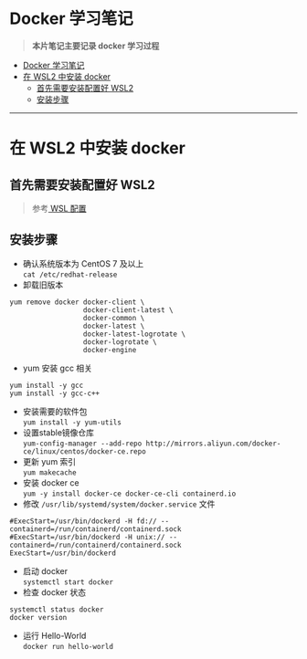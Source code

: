 # Docker 学习笔记
> **本片笔记主要记录 docker 学习过程**

- [Docker 学习笔记](#docker-学习笔记)
- [在 WSL2 中安装 docker](#在-wsl2-中安装-docker)
  - [首先需要安装配置好 WSL2](#首先需要安装配置好-wsl2)
  - [安装步骤](#安装步骤)

***

# 在 WSL2 中安装 docker  
## 首先需要安装配置好 WSL2
> 参考[ WSL 配置](./WSL配置)  
## 安装步骤
* 确认系统版本为 CentOS 7 及以上  
`cat /etc/redhat-release`
* 卸载旧版本
```
yum remove docker docker-client \
                  docker-client-latest \
                  docker-common \
                  docker-latest \
                  docker-latest-logrotate \
                  docker-logrotate \
                  docker-engine
```
* yum 安装 gcc 相关
```
yum install -y gcc
yum install -y gcc-c++
```
* 安装需要的软件包  
`yum install -y yum-utils`
* 设置stable镜像仓库  
`yum-config-manager --add-repo http://mirrors.aliyun.com/docker-ce/linux/centos/docker-ce.repo`
* 更新 yum 索引  
`yum makecache`
* 安装 docker ce  
`yum -y install docker-ce docker-ce-cli containerd.io`
* 修改 `/usr/lib/systemd/system/docker.service` 文件
```
#ExecStart=/usr/bin/dockerd -H fd:// --containerd=/run/containerd/containerd.sock
#ExecStart=/usr/bin/dockerd -H unix:// --containerd=/run/containerd/containerd.sock
ExecStart=/usr/bin/dockerd
```
* 启动 docker  
`systemctl start docker`
* 检查 docker 状态  
```
systemctl status docker
docker version
```
* 运行 Hello-World  
`docker run hello-world`